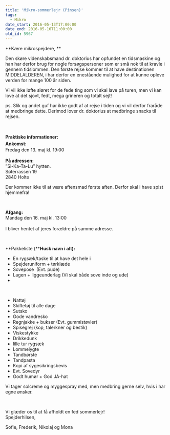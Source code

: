 ```yaml
---
title: 'Mikro-sommerlejr (Pinsen)'
tags:
  - Mikro
date_start: 2016-05-13T17:00:00
date_end: 2016-05-16T11:00:00
old_id: 5967
---
```

**Kære mikrospejdere, **

Den skøre videnskabsmand dr. doktorius har opfundet en tidsmaskine og han har derfor brug for nogle forsøgspersoner som er små nok til at kravle i gennem tidslommen. Den første rejse kommer til at have destinationen MIDDELALDEREN, i har derfor en enestående mulighed for at kunne opleve verden for mange 100 år siden.&nbsp;

Vi vil ikke løfte sløret for de fede ting som vi skal lave på turen, men vi kan love at det sjovt, fedt, mega grineren og totalt sejt!&nbsp;

ps. Slik og andet guf har ikke godt af at rejse i tiden og vi vil derfor fraråde at medbringe dette. Derimod lover dr. doktorius at medbringe snacks til rejsen.

&nbsp;

<strong style="line-height: 1.5em;">Praktiske informationer:<br />Ankomst:<br /></strong>Fredag den 13.&nbsp;maj kl. 19:00<br /><br />**På adressen:&nbsp;**<br />”Si-Ka-Ta-Lu” hytten. <br />Søterrassen 19<br />2840 Holte

Der kommer ikke til at være aftensmad første aften. Derfor&nbsp;skal i&nbsp;have spist hjemmefra!&nbsp;

&nbsp;

<strong>Afgang:<br /></strong>Mandag den 16.&nbsp;maj kl. 13:00<br /><br />I bliver hentet af jeres forældre på samme adresse.&nbsp;

&nbsp;

**Pakkeliste (****Husk navn i alt):**

<ul><li>En rygsæk/taske til at have det hele i </li><li>Spejderuniform + tørklæde&nbsp;</li><li>Sovepose&nbsp;&nbsp;(Evt. pude) </li><li>Lagen + liggeunderlag&nbsp;(Vi skal både sove inde og ude)</li><li></li></ul>

&nbsp;

<ul><li>Nattøj </li><li>Skiftetøj til alle dage </li><li>Sutsko</li><li>Gode vandresko </li><li>Regnjakke + bukser (Evt. gummistøvler) </li><li>Spisegrej (kop, talerkner og bestik)</li><li>Viskestykke </li><li>Drikkedunk</li><li>lille tur rygsæk</li><li>Lommelygte</li><li>Tandbørste</li><li>Tandpasta</li><li>Kopi af sygesikringsbevis</li><li> Evt. Sovedyr</li><li>Godt humør + God JA-hat <br /></li></ul>

Vi tager solcreme og myggespray med, men medbring gerne selv, hvis i har egne ønsker.

&nbsp;

Vi glæder os til at få afholdt en fed sommerlejr!<br />Spejderhilsen,

Sofie, Frederik, Nikolaj og Mona